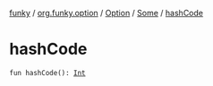 [funky](../../../index.md) / [org.funky.option](../../index.md) / [Option](../index.md) / [Some](index.md) / [hashCode](.)

# hashCode

`fun hashCode(): `[`Int`](https://kotlinlang.org/api/latest/jvm/stdlib/kotlin/-int/index.html)